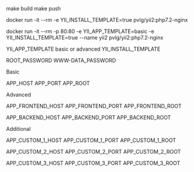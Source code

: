 make build
make push

docker run -it --rm -e YII_INSTALL_TEMPLATE=true pvlg/yii2:php7.2-nginx

docker run -it --rm -p 80:80 -e YII_APP_TEMPLATE=basic -e YII_INSTALL_TEMPLATE=true --name yii2 pvlg/yii2:php7.2-nginx

YII_APP_TEMPLATE basic or advanced
YII_INSTALL_TEMPLATE

ROOT_PASSWORD
WWW-DATA_PASSWORD

Basic

APP_HOST
APP_PORT
APP_ROOT

Advanced

APP_FRONTEND_HOST
APP_FRONTEND_PORT
APP_FRONTEND_ROOT

APP_BACKEND_HOST
APP_BACKEND_PORT
APP_BACKEND_ROOT

Additional

APP_CUSTOM_1_HOST
APP_CUSTOM_1_PORT
APP_CUSTOM_1_ROOT

APP_CUSTOM_2_HOST
APP_CUSTOM_2_PORT
APP_CUSTOM_2_ROOT

APP_CUSTOM_3_HOST
APP_CUSTOM_3_PORT
APP_CUSTOM_3_ROOT
